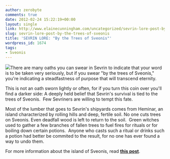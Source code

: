 ```yaml
---
author: zerobyte
comments: true
date: 2012-02-24 15:22:19+00:00
layout: single
link: http://www.elainecunningham.com/uncategorized/sevrin-lore-post-by-the-trees-of-sveonis/
slug: sevrin-lore-post-by-the-trees-of-sveonis
title: 'SEVRIN LORE: "By the Trees of Sveonis"'
wordpress_id: 1674
tags:
- Sveonis
---
```


[![](http://www.elainecunningham.com/wp-content/uploads/2012/02/belavezhskaja_pusc_2_galleryfull.jpg)](http://www.elainecunningham.com/wp-content/uploads/2012/02/belavezhskaja_pusc_2_galleryfull.jpg)There are many oaths you can swear in Sevrin to indicate that your word is to be taken very seriously, but if you swear "by the trees of Sveonis," you're indicating a steadfastness of purpose that will transcend eternity.

This is not an oath sworn lightly or often, for if you turn this coin over you'll find a darker side: A deeply held belief that Sevrin's survival is tied to the trees of Sveonis.  Few Sevriners are willing to tempt this fate.

Most of the lumber that goes to Sevrin's shipyards comes from Heminar, an island characterized by rolling hills and deep, fertile soil. No one cuts trees on Sveonis. Even deadfall wood is left to return to the soil.  Green witches used to gather a few branches of fallen trees to fuel fires for rituals or for boiling down certain potions.  Anyone who casts such a ritual or drinks such a potion had better be commited to the result, for no one has ever found a way to undo them.

For more information about the island of Sveonis, read **[this post](http://www.elainecunningham.com/2011/09/07/people-places-sveonis/)**.

